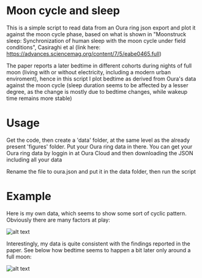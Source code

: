 # Moon cycle and sleep

This is a simple script to read data from an Oura ring json export and plot it against the moon cycle phase, based on what is shown in "Moonstruck sleep: Synchronization of human sleep with the moon cycle under field conditions", Casiraghi et al (link here: https://advances.sciencemag.org/content/7/5/eabe0465.full)

The paper reports a later bedtime in different cohorts during nights of full moon (living with or without electricity, including a modern urban enviroment), hence in this script I plot bedtime as derived from Oura's data against the moon cycle (sleep duration seems to be affected by a lesser degree, as the change is mostly due to bedtime changes, while wakeup time remains more stable)

# Usage
Get the code, then create a 'data' folder, at the same level as the already present 'figures' folder. Put your Oura ring data in there. You can get your Oura ring data by loggin in at Oura Cloud and then downloading the JSON including all your data

Rename the file to oura.json and put it in the data folder, then run the script
 
# Example
Here is my own data, which seems to show some sort of cyclic pattern. Obviously there are many factors at play:

![alt text](https://www.marcoaltini.com/uploads/1/3/2/3/13234002/screenshot-2021-01-28-at-15-23-30_orig.png)

Interestingly, my data is quite consistent with the findings reported in the paper. See below how bedtime seems to happen a bit later only around a full moon:

![alt text](https://www.marcoaltini.com/uploads/1/3/2/3/13234002/screenshot-2021-01-28-at-15-23-20_orig.png)
